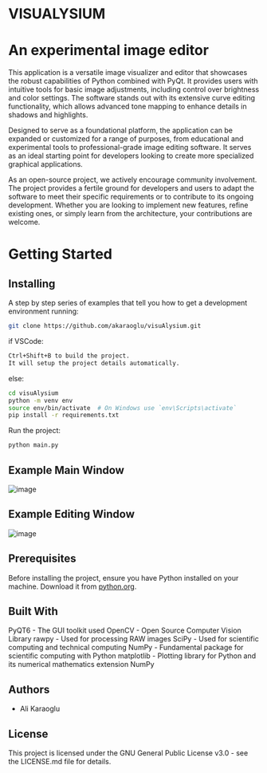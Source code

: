 
# VISUALYSIUM 
# An experimental image editor

This application is a versatile image visualizer and editor that showcases the robust capabilities of Python combined with PyQt. It provides users with intuitive tools for basic image adjustments, including control over brightness and color settings. The software stands out with its extensive curve editing functionality, which allows advanced tone mapping to enhance details in shadows and highlights.

Designed to serve as a foundational platform, the application can be expanded or customized for a range of purposes, from educational and experimental tools to professional-grade image editing software. It serves as an ideal starting point for developers looking to create more specialized graphical applications.

As an open-source project, we actively encourage community involvement. The project provides a fertile ground for developers and users to adapt the software to meet their specific requirements or to contribute to its ongoing development. Whether you are looking to implement new features, refine existing ones, or simply learn from the architecture, your contributions are welcome.


# Getting Started

## Installing
A step by step series of examples that tell you how to get a development environment running:
```bash
git clone https://github.com/akaraoglu/visuAlysium.git
```

if VSCode:
```bash
Ctrl+Shift+B to build the project.
It will setup the project details automatically. 
```
else:    
```bash
cd visuAlysium
python -m venv env
source env/bin/activate  # On Windows use `env\Scripts\activate`
pip install -r requirements.txt
```
Run the project:
```bash
python main.py
```

## Example Main Window
![image](https://github.com/akaraoglu/visuAlysium/assets/32932292/a3310057-f709-4284-b913-db6aaf67e688)

## Example Editing Window
![image](https://github.com/akaraoglu/visuAlysium/assets/32932292/7efdd0c4-0115-40d2-bf93-7df47acf8c7d)

## Prerequisites
Before installing the project, ensure you have Python installed on your machine. Download it from [python.org](https://www.python.org/downloads/).

## Built With
PyQT6 - The GUI toolkit used
OpenCV - Open Source Computer Vision Library
rawpy - Used for processing RAW images
SciPy - Used for scientific computing and technical computing
NumPy - Fundamental package for scientific computing with Python
matplotlib - Plotting library for Python and its numerical mathematics extension NumPy

## Authors
- Ali Karaoglu

## License
This project is licensed under the GNU General Public License v3.0 - see the LICENSE.md file for details.

